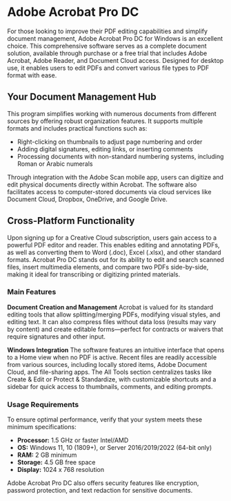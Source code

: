 # Adobe Acrobat Pro DC
For those looking to improve their PDF editing capabilities and simplify document management, Adobe Acrobat Pro DC for Windows is an excellent choice. This comprehensive software serves as a complete document solution, available through purchase or a free trial that includes Adobe Acrobat, Adobe Reader, and Document Cloud access. Designed for desktop use, it enables users to edit PDFs and convert various file types to PDF format with ease.

## Your Document Management Hub
This program simplifies working with numerous documents from different sources by offering robust organization features. It supports multiple formats and includes practical functions such as:
- Right-clicking on thumbnails to adjust page numbering and order
- Adding digital signatures, editing links, or inserting comments
- Processing documents with non-standard numbering systems, including Roman or Arabic numerals

Through integration with the Adobe Scan mobile app, users can digitize and edit physical documents directly within Acrobat. The software also facilitates access to computer-stored documents via cloud services like Document Cloud, Dropbox, OneDrive, and Google Drive.

## Cross-Platform Functionality
Upon signing up for a Creative Cloud subscription, users gain access to a powerful PDF editor and reader. This enables editing and annotating PDFs, as well as converting them to Word (.doc), Excel (.xlsx), and other standard formats. Acrobat Pro DC stands out for its ability to edit and search scanned files, insert multimedia elements, and compare two PDFs side-by-side, making it ideal for transcribing or digitizing printed materials.

### Main Features
**Document Creation and Management**
Acrobat is valued for its standard editing tools that allow splitting/merging PDFs, modifying visual styles, and editing text. It can also compress files without data loss (results may vary by content) and create editable forms—perfect for contracts or waivers that require signatures and other input.

**Windows Integration**
The software features an intuitive interface that opens to a Home view when no PDF is active. Recent files are readily accessible from various sources, including locally stored items, Adobe Document Cloud, and file-sharing apps. The All Tools section centralizes tasks like Create & Edit or Protect & Standardize, with customizable shortcuts and a sidebar for quick access to thumbnails, comments, and editing prompts.

### Usage Requirements
To ensure optimal performance, verify that your system meets these minimum specifications:
- **Processor:** 1.5 GHz or faster Intel/AMD
- **OS:** Windows 11, 10 (1809+), or Server 2016/2019/2022 (64-bit only)
- **RAM:** 2 GB minimum
- **Storage:** 4.5 GB free space
- **Display:** 1024 x 768 resolution

Adobe Acrobat Pro DC also offers security features like encryption, password protection, and text redaction for sensitive documents.
